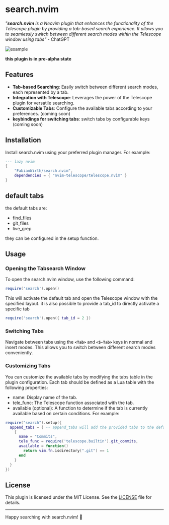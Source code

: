# search.nvim

*"**search.nvim** is a Neovim plugin that enhances the functionality of the Telescope plugin by providing a tab-based search experience. It allows you to seamlessly switch between different search modes within the Telescope window using tabs"* - ChatGPT

![example](https://github.com/FabianWirth/search.nvim/blob/main/example.gif)

**this plugin is in pre-alpha state**

## Features

- **Tab-based Searching**: Easily switch between different search modes, each represented by a tab.
- **Integration with Telescope**: Leverages the power of the Telescope plugin for versatile searching.
- **Customizable Tabs**: Configure the available tabs according to your preferences. (coming soon)
- **keybindings for switching tabs**: switch tabs by configurable keys (coming soon)

## Installation

Install search.nvim using your preferred plugin manager. For example:
```lua
--- lazy nvim
{
    "FabianWirth/search.nvim",
    dependencies = { "nvim-telescope/telescope.nvim" }
}
```

## default tabs
the default tabs are:
- find_files
- git_files
- live_grep

they can be configured in the setup function.

## Usage

### Opening the Tabsearch Window
To open the search.nvim window, use the following command:

```lua
require('search').open()
```
This will activate the default tab and open the Telescope window with the specified layout.
it is also possible to provide a tab_id to directly activate a specific tab
```lua
require('search').open({ tab_id = 2 })
```

### Switching Tabs
Navigate between tabs using the **`<Tab>`** and **`<S-Tab>`** keys in normal and insert modes. This allows you to switch between different search modes conveniently.

### Customizing Tabs
You can customize the available tabs by modifying the tabs table in the plugin configuration. Each tab should be defined as a Lua table with the following properties:

- name: Display name of the tab.
- tele_func: The Telescope function associated with the tab.
- available (optional): A function to determine if the tab is currently available based on certain conditions.
For example:

```lua
require("search").setup({
  append_tabs = { -- append_tabs will add the provided tabs to the default ones
    {
      name = "Commits",
      tele_func = require('telescope.builtin').git_commits,
      available = function()
        return vim.fn.isdirectory(".git") == 1
      end
    }
  }
})
```
## License

This plugin is licensed under the MIT License. See the [LICENSE](/LICENSE.md) file for details.

-------------------------------------------------------------------------------


Happy searching with search.nvim! 🚀
